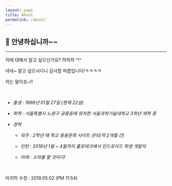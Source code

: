 ```yaml
---
layout: page
title: About
permalink: /about/
---
```


## 💁 안녕하십니까~~
---

저에 대해서 알고 싶으신가요? 하하하 ^!^

네네~ 알고 싶으시다니 감사할 따름입니다!ㅋㅋㅋㅋ

저는 말이죠~!!

<br>

- _출생 : 1998년 01월 27일 (현재 22살)_

- _학력 : 서울특별시 노원구 공릉동에 위치한 서울과학기술대학교 3학년 재학 중_

- _경력_ 

    - _외주 : 2학년 때 학교 총동문회 사이트 관리(약 2개월 간)_

    - _인턴 : 2019년 1월 ~ 4월까지 홀로테크에서 안드로이드 학생 개발자_

    - _미래 : 소마를 할 것이다!_

<br>

마지막 수정 : 2019.05.02 (PM 11:54)

